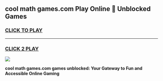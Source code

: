 
## cool math games.com Play Online 👋 Unblocked Games
<h3>
<a href="https://news.freeplayer.one?title=cool_math_games.com&ref=17CMG">CLICK TO PLAY</a></h3>
<hr>

<h3>
<a href="https://news.freeplayer.one?title=cool_math_games.com&ref=17CMG">CLICK 2 PLAY</a>
  
</h3>

<a href="https://news.freeplayer.one?title=cool_math_games.com&ref=17CMG/"><img src="https://clearcache.store/games.png"></a>


**cool math games.com games unblocked: Your Gateway to Fun and Accessible Online Gaming**
